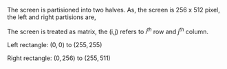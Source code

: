 The screen is partisioned into two halves. As, the screen is 256 x 512 pixel, the left and right partisions are,

The screen is treated as matrix, the (i,j) refers to $i^{th}$ row and $j^{th}$ column.

Left rectangle: $(0,0)$ to $(255,255)$

Right rectangle: $(0,256)$ to $(255,511)$
